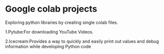 # Google colab projects

Exploring python libraries by creating single colab files.

1.Pytube:For downloading YouTube Videos.

2.Icecream:Provides a way to quickly and easily print out values and debug information while developing Python code
